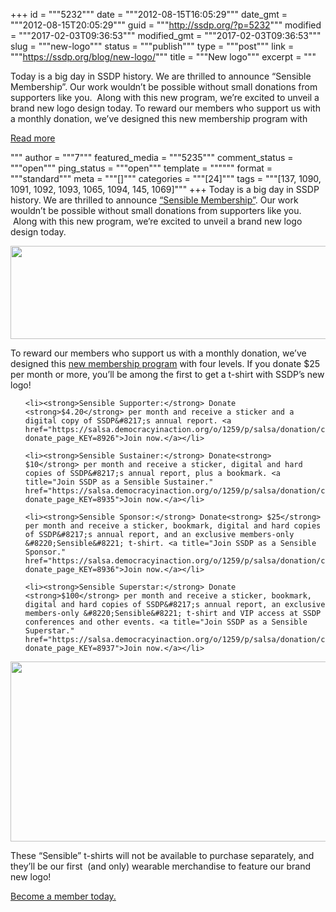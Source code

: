 +++
id = """5232"""
date = """2012-08-15T16:05:29"""
date_gmt = """2012-08-15T20:05:29"""
guid = """http://ssdp.org/?p=5232"""
modified = """2017-02-03T09:36:53"""
modified_gmt = """2017-02-03T09:36:53"""
slug = """new-logo"""
status = """publish"""
type = """post"""
link = """https://ssdp.org/blog/new-logo/"""
title = """New logo"""
excerpt = """<p>Today is a big day in SSDP history. We are thrilled to announce &#8220;Sensible Membership&#8221;. Our work wouldn&#8217;t be possible without small donations from supporters like you.  Along with this new program, we&#8217;re excited to unveil a brand new logo design today. To reward our members who support us with a monthly donation, we&#8217;ve designed this new membership program with</p>
<div class="h10"></div>
<p><a class="more-link2 flat" href="https://ssdp.org/blog/new-logo/">Read more</a></p>
"""
author = """7"""
featured_media = """5235"""
comment_status = """open"""
ping_status = """open"""
template = """"""
format = """standard"""
meta = """[]"""
categories = """[24]"""
tags = """[137, 1090, 1091, 1092, 1093, 1065, 1094, 145, 1069]"""
+++
Today is a big day in SSDP history. We are thrilled to announce <a href="http://ssdp.org/become-a-member">&#8220;Sensible Membership&#8221;</a>. Our work wouldn&#8217;t be possible without small donations from supporters like you.  Along with this new program, we&#8217;re excited to unveil a brand new logo design today.



<a href="http://ssdp.org/resources/stock-images/attachment/new-logo-from-saul-refined-white-bg/" rel="attachment wp-att-5043"><img class="size-full wp-image-5043 aligncenter" title="Brand New SSDP logo - August 2012" src="/assets/2012/05/new-logo-from-saul-refined-white-bg-e1345056069164.jpg" alt="" width="552" height="149" /></a>



To reward our members who support us with a monthly donation, we&#8217;ve designed this <a href="http://ssdp.org/become-a-member">new membership program</a> with four levels. If you donate $25 per month or more, you&#8217;ll be among the first to get a t-shirt with SSDP&#8217;s new logo!

<ul>

	<li><strong>Sensible Supporter:</strong> Donate <strong>$4.20</strong> per month and receive a sticker and a digital copy of SSDP&#8217;s annual report. <a href="https://salsa.democracyinaction.org/o/1259/p/salsa/donation/common/public/?donate_page_KEY=8926">Join now.</a></li>

	<li><strong>Sensible Sustainer:</strong> Donate<strong> $10</strong> per month and receive a sticker, digital and hard copies of SSDP&#8217;s annual report, plus a bookmark. <a title="Join SSDP as a Sensible Sustainer." href="https://salsa.democracyinaction.org/o/1259/p/salsa/donation/common/public/?donate_page_KEY=8935">Join now.</a></li>

	<li><strong>Sensible Sponsor:</strong> Donate<strong> $25</strong> per month and receive a sticker, bookmark, digital and hard copies of SSDP&#8217;s annual report, and an exclusive members-only &#8220;Sensible&#8221; t-shirt. <a title="Join SSDP as a Sensible Sponsor." href="https://salsa.democracyinaction.org/o/1259/p/salsa/donation/common/public/?donate_page_KEY=8936">Join now.</a></li>

	<li><strong>Sensible Superstar:</strong> Donate <strong>$100</strong> per month and receive a sticker, bookmark, digital and hard copies of SSDP&#8217;s annual report, an exclusive members-only &#8220;Sensible&#8221; t-shirt and VIP access at SSDP conferences and other events. <a title="Join SSDP as a Sensible Superstar." href="https://salsa.democracyinaction.org/o/1259/p/salsa/donation/common/public/?donate_page_KEY=8937">Join now.</a></li>

</ul>

<p style="text-align: center;"><a href="http://ssdp.org/become-a-member" rel="attachment wp-att-5233"><img class="aligncenter size-full wp-image-5233" title="Sensible Tee Shirt Preview" src="/assets/2012/08/tee-preview.jpg" alt="" width="640" height="288" /></a></p>

These &#8220;Sensible&#8221; t-shirts will not be available to purchase separately, and they&#8217;ll be our first  (and only) wearable merchandise to feature our brand new logo!



<a href="http://ssdp.org/become-a-member">Become a member today.</a>
